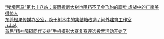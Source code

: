   
[“秘境百马”第七十八站：豪雨折断大树也阻挡不了金飞豹的脚步 虐战中的广南美得惊人](http://www.dianyue.me/archives/839/mrt9iqt5520299n3/)  
[东莞橙果传媒办公室，隐于树木中的集装箱改造 / 间外建筑工作室](http://www.dianyue.me/archives/587/o8okbhuthhh6ryfp/)  
[ياشلىق](http://www.dianyue.me/archives/182/5m5e2do40vxnkn5b/)  
[首届“精神障碍同伴支持”手机摄影大赛复赛评选投票活动开始了](http://www.dianyue.me/archives/030/z9x5n8z10344thn5/)